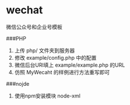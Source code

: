 # wechat
微信公众号和企业号模板

###PHP

1. 上传 php/ 文件夹到服务器
2. 修改 example/config.php 中的配置
3. 微信后台URl填上 example/example.php 的URL
4. 仿照 MyWecaht 的样例进行方法重写即可

###nojde

1. 使用npm安装模块 node-xml